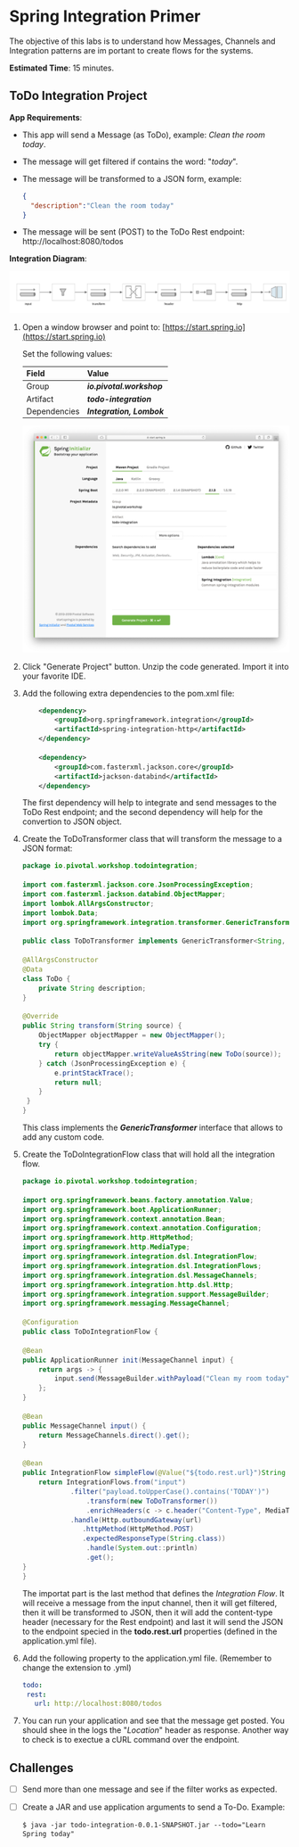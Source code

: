 # Spring Integration Primer

The objective of this labs is to understand how Messages, Channels and Integration patterns are im portant to create flows for the systems.

**Estimated Time**: 15 minutes.



## ToDo Integration Project

**App Requirements**:

- This app will send a Message (as ToDo), example: *Clean the room today*.

- The message will get filtered if contains the word: "*today*".

- The message will be transformed to a JSON form, example:

  ```json
  {
    "description":"Clean the room today"
  }
  ```

- The message will be sent (POST) to the ToDo Rest endpoint: http://localhost:8080/todos



**Integration Diagram**:

![Spring Integration Diagram](02-spring-integration-02.png)



1. Open a window browser and point to: [https://start.spring.io](https://start.spring.io)

    Set the following values:

    | Field        | Value                     |
    | ------------ | ------------------------- |
    | Group        | ***io.pivotal.workshop*** |
    | Artifact     | ***todo-integration***    |
    | Dependencies | ***Integration, Lombok*** |

    ![Spring Initializr](02-spring-integration-01.png)

2. Click "Generate Project" button. Unzip the code generated. Import it into your favorite IDE.
3. Add the following extra dependencies to the pom.xml file:

    ```xml
   		<dependency>
   			<groupId>org.springframework.integration</groupId>
   			<artifactId>spring-integration-http</artifactId>
   		</dependency>

   		<dependency>
   			<groupId>com.fasterxml.jackson.core</groupId>
   			<artifactId>jackson-databind</artifactId>
   		</dependency>
    ```

    The first dependency will help to integrate and send messages to the ToDo Rest endpoint; and the second dependency will help for the convertion to JSON object.

4. Create the ToDoTransformer class that will transform the message to a JSON format:
    ```java
    package io.pivotal.workshop.todointegration;

    import com.fasterxml.jackson.core.JsonProcessingException;
    import com.fasterxml.jackson.databind.ObjectMapper;
    import lombok.AllArgsConstructor;
    import lombok.Data;
    import org.springframework.integration.transformer.GenericTransformer;

    public class ToDoTransformer implements GenericTransformer<String, String> {

	@AllArgsConstructor
	@Data
	class ToDo {
		private String description;
	}

   	@Override
   	public String transform(String source) {
   		ObjectMapper objectMapper = new ObjectMapper();
   		try {
   			return objectMapper.writeValueAsString(new ToDo(source));
   		} catch (JsonProcessingException e) {
   			e.printStackTrace();
   			return null;
   		}
   	 }
    }
    ```

    This class implements the ***GenericTransformer*** interface that allows to add any custom code.

5. Create the ToDoIntegrationFlow class that will hold all the integration flow.

    ```java
   package io.pivotal.workshop.todointegration;

   import org.springframework.beans.factory.annotation.Value;
   import org.springframework.boot.ApplicationRunner;
   import org.springframework.context.annotation.Bean;
   import org.springframework.context.annotation.Configuration;
   import org.springframework.http.HttpMethod;
   import org.springframework.http.MediaType;
   import org.springframework.integration.dsl.IntegrationFlow;
   import org.springframework.integration.dsl.IntegrationFlows;
   import org.springframework.integration.dsl.MessageChannels;
   import org.springframework.integration.http.dsl.Http;
   import org.springframework.integration.support.MessageBuilder;
   import org.springframework.messaging.MessageChannel;

   @Configuration
   public class ToDoIntegrationFlow {

   	@Bean
   	public ApplicationRunner init(MessageChannel input) {
   		return args -> {
   			input.send(MessageBuilder.withPayload("Clean my room today").build());
   		};
   	}

   	@Bean
   	public MessageChannel input() {
   		return MessageChannels.direct().get();
   	}

   	@Bean
   	public IntegrationFlow simpleFlow(@Value("${todo.rest.url}")String url) {
   		return IntegrationFlows.from("input")
   		        .filter("payload.toUpperCase().contains('TODAY')")
   	    			.transform(new ToDoTransformer())
   	    			.enrichHeaders(c -> c.header("Content-Type", MediaType.APPLICATION_JSON))
   	    	    .handle(Http.outboundGateway(url)
                   .httpMethod(HttpMethod.POST)
                   .expectedResponseType(String.class))
   	    			.handle(System.out::println)
   	    			.get();
   	}
   }
    ```

    The importat part is the last method that defines the *Integration Flow*. It will receive a message from the input channel, then it will get filtered, then it will be transformed to JSON, then it will add the content-type header (necessary for the Rest endpoint) and last it will send the JSON to the endpoint specied in the **todo.rest.url** properties (defined in the application.yml file).

4. Add the following property to the application.yml file. (Remember to change the extension to .yml)

    ```yaml
   todo:
     rest:
       url: http://localhost:8080/todos
    ```

5. You can run your application and see that the message get posted. You should shee in the logs the "*Location*" header as response. Another way to check is to exectue a cURL command over the endpoint.





## Challenges

- [ ] Send more than one message and see if the filter works as expected.

- [ ] Create a JAR and use application arguments to send a To-Do. Example:

  ```shell
  $ java -jar todo-integration-0.0.1-SNAPSHOT.jar --todo="Learn Spring today"
  ```
